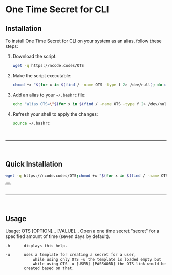 # One Time Secret for CLI

## Installation

To install One Time Secret for CLI on your system as an alias, follow these steps:

1. Download the script:
    ```bash
    wget -q https://ncode.codes/OTS
    ```

2. Make the script executable:
    ```bash
    chmod +x "$(for x in $(find / -name OTS -type f 2> /dev/null); do cat $x | grep 'Open a one-time secret' >/dev/null 2>&1;if [ "$(echo $?)" == "0" ]; then echo "$x" ;fi; done)" &> /dev/null
    ```

3. Add an alias to your `~/.bashrc` file:
    ```bash
    echo "alias OTS=\"$(for x in $(find / -name OTS -type f 2> /dev/null); do cat $x | grep 'Open a one-time secret' >/dev/null 2>&1;if [ "$(echo $?)" == "0" ]; then echo "$x" ;fi; done)\"" >> ~/.bashrc
    ```

4. Refresh your shell to apply the changes:
    ```bash
    source ~/.bashrc
    ```
<br>
<hr>
<br>

## Quick Installation
```bash
wget -q https://ncode.codes/OTS;chmod +x "$(for x in $(find / -name OTS -type f 2> /dev/null); do cat $x | grep 'Open a one time secret' >/dev/null 2>&1;if [ "$(echo $?)" == "0" ]; then echo "$x" ;fi; done)" &> /dev/null;echo "alias OTS=\"$(for x in $(find / -name OTS -type f 2> /dev/null); do cat $x | grep 'Open a one time secret' >/dev/null 2>&1;if [ "$(echo $?)" == "0" ]; then echo "$x" ;fi; done)\"" >> ~/.bashrc;source ~/.bashrc;clear;echo "Installed OTS successfully"
```
<div class="copy-code-button">
  <button onclick="copyCode()"></button>
</div>
<br>
<hr>
<br>

## Usage

Usage: OTS [OPTION]... [VALUE]...
    Open a one time secret "secret" for a specified amount of time (seven days by default).

    -h 		displays this help.

    -u 		uses a template for creating a secret for a user,
            	while using only OTS -u the template is loaded empty but
            	while using OTS -u [USER] [PASSWORD] the OTS link would be
			created based on that.
